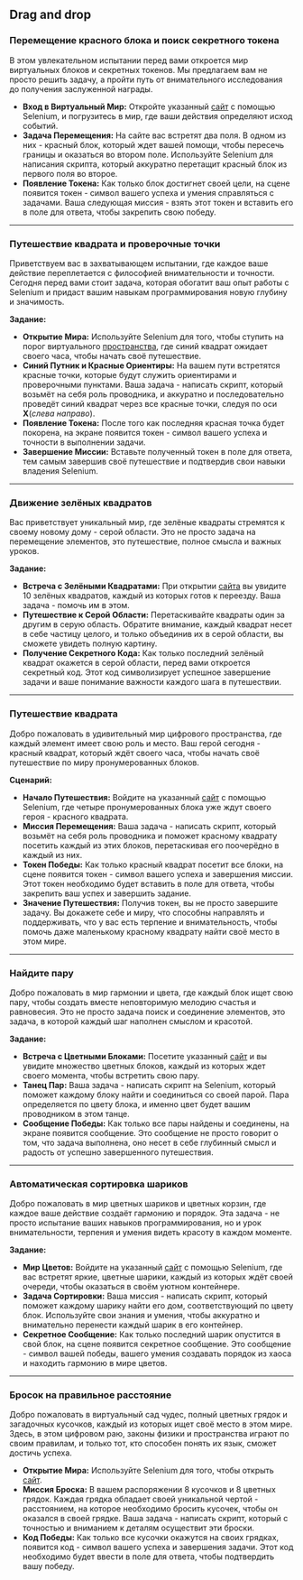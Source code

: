 ## Drag and drop

### Перемещение красного блока и поиск секретного токена

В этом увлекательном испытании перед вами откроется мир виртуальных блоков и секретных токенов. Мы предлагаем вам не просто решить задачу, а пройти путь от внимательного исследования до получения заслуженной награды.

- **Вход в Виртуальный Мир:** Откройте указанный [сайт](https://parsinger.ru/draganddrop/1/index.html) с помощью Selenium, и погрузитесь в мир, где ваши действия определяют исход событий.
- **Задача Перемещения:** На сайте вас встретят два поля. В одном из них - красный блок, который ждет вашей помощи, чтобы пересечь границы и оказаться во втором поле. Используйте Selenium для написания скрипта, который аккуратно перетащит красный блок из первого поля во второе.
- **Появление Токена:** Как только блок достигнет своей цели, на сцене появится токен - символ вашего успеха и умения справляться с задачами. Ваша следующая миссия - взять этот токен и вставить его в поле для ответа, чтобы закрепить свою победу.

---

### Путешествие квадрата и проверочные точки

Приветствуем вас в захватывающем испытании, где каждое ваше действие переплетается с философией внимательности и точности. Сегодня перед вами стоит задача, которая обогатит ваш опыт работы с Selenium и придаст вашим навыкам программирования новую глубину и значимость.

**Задание:**
- **Открытие Мира:** Используйте Selenium для того, чтобы ступить на порог виртуального [пространства](https://parsinger.ru/draganddrop/3/index.html), где синий квадрат ожидает своего часа, чтобы начать своё путешествие.
- **Синий Путник и Красные Ориентиры:** На вашем пути встретятся красные точки, которые будут служить ориентирами и проверочными пунктами. Ваша задача - написать скрипт, который возьмёт на себя роль проводника, и аккуратно и последовательно проведёт синий квадрат через все красные точки, следуя по оси **X**(*слева направо*).
- **Появление Токена:** После того как последняя красная точка будет покорена, на экране появится токен - символ вашего успеха и точности в выполнении задачи.
- **Завершение Миссии:** Вставьте полученный токен в поле для ответа, тем самым завершив своё путешествие и подтвердив свои навыки владения Selenium.

---

### Движение зелёных квадратов

Вас приветствует уникальный мир, где зелёные квадраты стремятся к своему новому дому - серой области. Это не просто задача на перемещение элементов, это путешествие, полное смысла и важных уроков.

**Задание:**
- **Встреча с Зелёными Квадратами:** При открытии [сайта](https://parsinger.ru/selenium/5.10/2/index.html) вы увидите 10 зелёных квадратов, каждый из которых готов к переезду. Ваша задача - помочь им в этом.
- **Путешествие к Серой Области:** Перетаскивайте квадраты один за другим в серую область. Обратите внимание, каждый квадрат несет в себе частицу целого, и только объединив их в серой области, вы сможете увидеть полную картину.
- **Получение Секретного Кода:** Как только последний зелёный квадрат окажется в серой области, перед вами откроется секретный код. Этот код символизирует успешное завершение задачи и ваше понимание важности каждого шага в путешествии.

---

### Путешествие квадрата

Добро пожаловать в удивительный мир цифрового пространства, где каждый элемент имеет свою роль и место. Ваш герой сегодня - красный квадрат, который ждёт своего часа, чтобы начать своё путешествие по миру пронумерованных блоков.

**Сценарий:**
- **Начало Путешествия:** Войдите на указанный [сайт](https://parsinger.ru/draganddrop/2/index.html) с помощью Selenium, где четыре пронумерованных блока ужe ждут своего героя - красного квадрата.
- **Миссия Перемещения:** Ваша задача - написать скрипт, который возьмёт на себя роль проводника и поможет красному квадрату посетить каждый из этих блоков, перетаскивая его поочерёдно в каждый из них.
- **Токен Победы:** Как только красный квадрат посетит все блоки, на сцене появится токен - символ вашего успеха и завершения миссии. Этот токен необходимо будет вставить в поле для ответа, чтобы закрепить ваш успех и завершить задание.
- **Значение Путешествия:** Получив токен, вы не просто завершите задачу. Вы докажете себе и миру, что способны направлять и поддерживать, что у вас есть терпение и внимательность, чтобы помочь даже маленькому красному квадрату найти своё место в этом мире.

---

### Найдите пару

Добро пожаловать в мир гармонии и цвета, где каждый блок ищет свою пару, чтобы создать вместе неповторимую мелодию счастья и равновесия. Это не просто задача поиск и соединение элементов, это задача, в которой каждый шаг наполнен смыслом и красотой.

**Задание:**
- **Встреча с Цветными Блоками:** Посетите указанный [сайт](https://parsinger.ru/selenium/5.10/3/index.html) и вы увидите множество цветных блоков, каждый из которых ждет своего момента, чтобы встретить свою пару.
- **Танец Пар:** Ваша задача - написать скрипт на Selenium, который поможет каждому блоку найти и соединиться со своей парой. Пара определяется по цвету блока, и именно цвет будет вашим проводником в этом танце.
- **Сообщение Победы:** Как только все пары найдены и соединены, на экране появится сообщение. Это сообщение не просто говорит о том, что задача выполнена, оно несет в себе глубинный смысл и радость от успешно завершенного путешествия.

---

### Автоматическая сортировка шариков

Добро пожаловать в мир цветных шариков и цветных корзин, где каждое ваше действие создаёт гармонию и порядок. Эта задача - не просто испытание ваших навыков программирования, но и урок внимательности, терпения и умения видеть красоту в каждом моменте.

**Задание:**
- **Мир Цветов:** Войдите на указанный [сайт](https://parsinger.ru/selenium/5.10/4/index.html) с помощью Selenium, где вас встретят яркие, цветные шарики, каждый из которых ждёт своей очереди, чтобы оказаться в своём уютном контейнере.
- **Задача Сортировки:** Ваша миссия - написать скрипт, который поможет каждому шарику найти его дом, соответствующий по цвету блок. Используйте свои знания и умения, чтобы аккуратно и внимательно перенести каждый шарик в его контейнер.
- **Секретное Сообщение:** Как только последний шарик опустится в свой блок, на сцене появится секретное сообщение. Это сообщение - символ вашей победы, вашего умения создавать порядок из хаоса и находить гармонию в мире цветов.

---

### Бросок на правильное расстояние

Добро пожаловать в виртуальный сад чудес, полный цветных грядок и загадочных кусочков, каждый из которых ищет своё место в этом мире. Здесь, в этом цифровом раю, законы физики и пространства играют по своим правилам, и только тот, кто способен понять их язык, сможет достичь успеха.

- **Открытие Мира:** Используйте Selenium для того, чтобы открыть [сайт](https://parsinger.ru/selenium/5.10/8/index.html).
- **Миссия Броска:** В вашем распоряжении 8 кусочков и 8 цветных грядок. Каждая грядка обладает своей уникальной чертой - расстоянием, на которое необходимо бросить кусочек, чтобы он оказался в своей грядке. Ваша задача - написать скрипт, который с точностью и вниманием к деталям осуществит эти броски.
- **Код Победы:** Как только все кусочки окажутся на своих грядках, появится код - символ вашего успеха и завершения задачи. Этот код необходимо будет ввести в поле для ответа, чтобы подтвердить вашу победу.